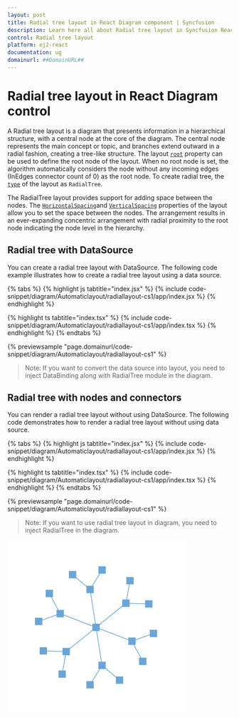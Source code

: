 ```yaml
---
layout: post
title: Radial tree layout in React Diagram component | Syncfusion
description: Learn here all about Radial tree layout in Syncfusion React Diagram component of Syncfusion Essential JS 2 and more.
control: Radial tree layout
platform: ej2-react
documentation: ug
domainurl: ##DomainURL##
---
```


# Radial tree layout in React Diagram control

A Radial tree layout is a diagram that presents information in a hierarchical structure, with a central node at the core of the diagram. The central node represents the main concept or topic, and branches extend outward in a radial fashion, creating a tree-like structure. The layout [`root`](https://ej2.syncfusion.com/react/documentation/api/diagram/layout/#root) property can be used to define the root node of the layout. When no root node is set, the algorithm automatically considers the node without any incoming edges (InEdges connector count of 0) as the root node. To create radial tree, the [`type`](https://ej2.syncfusion.com/react/documentation/api/diagram/layout/#type) of the layout as `RadialTree`.

The RadialTree layout provides support for adding space between the nodes. The [`HorizontalSpacing`](https://ej2.syncfusion.com/react/documentation/api/diagram/layoutModel/#horizontalspacing )and [`VerticalSpacing`](https://ej2.syncfusion.com/react/documentation/api/diagram/layoutModel/#verticalspacing) properties of the layout allow you to set the space between the nodes. The arrangement results in an ever-expanding concentric arrangement with radial proximity to the root node indicating the node level in the hierarchy.


## Radial tree with DataSource

You can create a radial tree layout with DataSource. The following code example illustrates how to create a radial tree layout using a data source.


{% tabs %}
{% highlight js tabtitle="index.jsx" %}
{% include code-snippet/diagram/Automaticlayout/radiallayout-cs1/app/index.jsx %}
{% endhighlight %}

{% highlight ts tabtitle="index.tsx" %}
{% include code-snippet/diagram/Automaticlayout/radiallayout-cs1/app/index.tsx %}
{% endhighlight %}
{% endtabs %}

 {% previewsample "page.domainurl/code-snippet/diagram/Automaticlayout/radiallayout-cs1" %}


>Note: If you want to convert the data source into layout, you need to inject DataBinding along with RadialTree module in the diagram.


## Radial tree with nodes and connectors

You can render a radial tree layout without using DataSource. The following code demonstrates how to render a radial tree layout without using data source.


{% tabs %}
{% highlight js tabtitle="index.jsx" %}
{% include code-snippet/diagram/Automaticlayout/radiallayout-cs1/app/index.jsx %}
{% endhighlight %}

{% highlight ts tabtitle="index.tsx" %}
{% include code-snippet/diagram/Automaticlayout/radiallayout-cs1/app/index.tsx %}
{% endhighlight %}
{% endtabs %}

 {% previewsample "page.domainurl/code-snippet/diagram/Automaticlayout/radiallayout-cs1" %}
 

>Note: If you want to use radial tree layout in diagram, you need to inject RadialTree in the diagram.

![Radial tree](images/RadialTree.png)